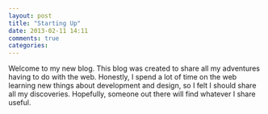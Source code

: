 ```yaml
---
layout: post
title: "Starting Up"
date: 2013-02-11 14:11
comments: true
categories: 
---
```


Welcome to my new blog. This blog was created to share all my adventures having to do with the web. Honestly, I spend a lot of time on the web learning new things about development and design, so I felt I should share all my discoveries. Hopefully, someone out there will find whatever I share useful. 